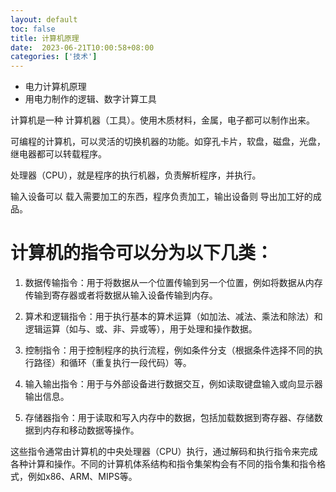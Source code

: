 ```yaml
---
layout: default
toc: false
title: 计算机原理
date:  2023-06-21T10:00:58+08:00
categories: ['技术']
---
```


- 电力计算机原理
- 用电力制作的逻辑、数字计算工具

计算机是一种 计算机器（工具）。使用木质材料，金属，电子都可以制作出来。

可编程的计算机，可以灵活的切换机器的功能。如穿孔卡片，软盘，磁盘，光盘，继电器都可以转载程序。

处理器（CPU），就是程序的执行机器，负责解析程序，并执行。

输入设备可以 载入需要加工的东西，程序负责加工，输出设备则 导出加工好的成品。





# 计算机的指令可以分为以下几类：

1. 数据传输指令：用于将数据从一个位置传输到另一个位置，例如将数据从内存传输到寄存器或者将数据从输入设备传输到内存。

2. 算术和逻辑指令：用于执行基本的算术运算（如加法、减法、乘法和除法）和逻辑运算（如与、或、非、异或等），用于处理和操作数据。

3. 控制指令：用于控制程序的执行流程，例如条件分支（根据条件选择不同的执行路径）和循环（重复执行一段代码）等。

4. 输入输出指令：用于与外部设备进行数据交互，例如读取键盘输入或向显示器输出信息。

5. 存储器指令：用于读取和写入内存中的数据，包括加载数据到寄存器、存储数据到内存和移动数据等操作。

这些指令通常由计算机的中央处理器（CPU）执行，通过解码和执行指令来完成各种计算和操作。不同的计算机体系结构和指令集架构会有不同的指令集和指令格式，例如x86、ARM、MIPS等。